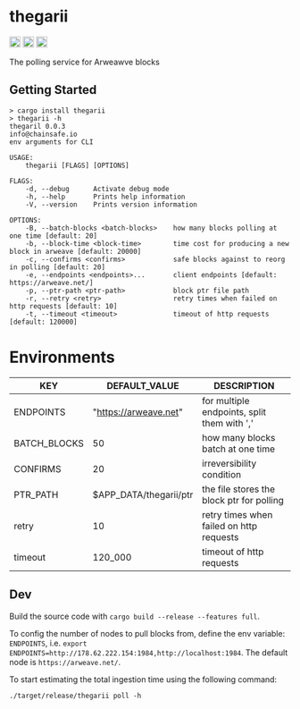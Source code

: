 # thegarii

[<img alt="github" src="https://img.shields.io/badge/github-ChainSafe/thegarii-8da0cb?style=for-the-badge&labelColor=555555&logo=github" height = "20" />](https://github.com/ChainSafe/thegarii)
[<img alt="crates.io" src="https://img.shields.io/crates/v/thegarii?style=for-the-badge" height = "20" />](https://crates.io/crates/thegarii)
[<img alt="build status" src="https://img.shields.io/github/workflow/status/ChainSafe/thegarii/CI/main?style=for-the-badge" height = "20" />](https://github.com/ChainSafe/thegarii/actions?query=branch%3Amain)

The polling service for Arweawve blocks

## Getting Started

```
> cargo install thegarii
> thegarii -h
thegaril 0.0.3
info@chainsafe.io
env arguments for CLI

USAGE:
    thegarii [FLAGS] [OPTIONS]

FLAGS:
    -d, --debug      Activate debug mode
    -h, --help       Prints help information
    -V, --version    Prints version information

OPTIONS:
    -B, --batch-blocks <batch-blocks>    how many blocks polling at one time [default: 20]
    -b, --block-time <block-time>        time cost for producing a new block in arweave [default: 20000]
    -c, --confirms <confirms>            safe blocks against to reorg in polling [default: 20]
    -e, --endpoints <endpoints>...       client endpoints [default: https://arweave.net/]
    -p, --ptr-path <ptr-path>            block ptr file path
    -r, --retry <retry>                  retry times when failed on http requests [default: 10]
    -t, --timeout <timeout>              timeout of http requests [default: 120000]
```


# Environments
    
| KEY          | DEFAULT_VALUE          | DESCRIPTION                                 |
|--------------|------------------------|---------------------------------------------|
| ENDPOINTS    | "https://arweave.net"  | for multiple endpoints, split them with ',' |
| BATCH_BLOCKS | 50                     | how many blocks batch at one time           |
| CONFIRMS     | 20                     | irreversibility condition                   |
| PTR_PATH     | $APP_DATA/thegarii/ptr | the file stores the block ptr for polling   |
| retry        | 10                     | retry times when failed on http requests    |
| timeout      | 120_000                | timeout of http requests                    |


## Dev

Build the source code with `cargo build --release --features full`.

To config the number of nodes to pull blocks from, define the env variable: `ENDPOINTS`, i.e. `export ENDPOINTS=http://178.62.222.154:1984,http://localhost:1984`.
The default node is `https://arweave.net/`.

To start estimating the total ingestion time using the following command:
```shell
./target/release/thegarii poll -h
```
